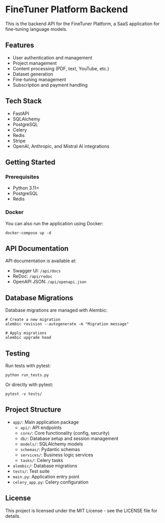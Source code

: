 # FineTuner Platform Backend

This is the backend API for the FineTuner Platform, a SaaS application for fine-tuning language models.

## Features

- User authentication and management
- Project management
- Content processing (PDF, text, YouTube, etc.)
- Dataset generation
- Fine-tuning management
- Subscription and payment handling

## Tech Stack

- FastAPI
- SQLAlchemy
- PostgreSQL
- Celery
- Redis
- Stripe
- OpenAI, Anthropic, and Mistral AI integrations

## Getting Started

### Prerequisites

- Python 3.11+
- PostgreSQL
- Redis


### Docker

You can also run the application using Docker:

```
docker-compose up -d
```

## API Documentation

API documentation is available at:

- Swagger UI: `/api/docs`
- ReDoc: `/api/redoc`
- OpenAPI JSON: `/api/openapi.json`

## Database Migrations

Database migrations are managed with Alembic:

```
# Create a new migration
alembic revision --autogenerate -m "Migration message"

# Apply migrations
alembic upgrade head
```

## Testing

Run tests with pytest:

```
python run_tests.py
```

Or directly with pytest:

```
pytest -v tests/
```

## Project Structure

- `app/`: Main application package
  - `api/`: API endpoints
  - `core/`: Core functionality (config, security)
  - `db/`: Database setup and session management
  - `models/`: SQLAlchemy models
  - `schemas/`: Pydantic schemas
  - `services/`: Business logic services
  - `tasks/`: Celery tasks
- `alembic/`: Database migrations
- `tests/`: Test suite
- `main.py`: Application entry point
- `celery_app.py`: Celery configuration

## License

This project is licensed under the MIT License - see the LICENSE file for details. 